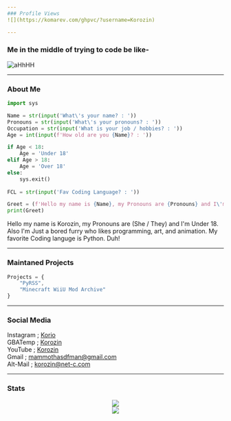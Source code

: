 ```yaml
---
### Profile Views
![](https://komarev.com/ghpvc/?username=Korozin)

---
```

### Me in the middle of trying to code be like-
![aHhHH](https://user-images.githubusercontent.com/90534409/202776322-69b69f3b-4bd9-4848-b7aa-8b8e56750dfb.gif)

---
### About Me
```python
import sys

Name = str(input('What\'s your name? : '))
Pronouns = str(input('What\'s your pronouns? : '))
Occupation = str(input('What is your job / hobbies? : '))
Age = int(input(f'How old are you {Name}? : '))

if Age < 18:
    Age = 'Under 18'
elif Age > 18:
    Age = 'Over 18'
else:
    sys.exit()
   
FCL = str(input('Fav Coding Language? : '))

Greet = (f'Hello my name is {Name}, my Pronouns are {Pronouns} and I\'m {Age}. Also I\'m {Occupation}. My favorite Coding languge is {FCL}!')
print(Greet)

```

Hello my name is Korozin, my Pronouns are (She / They) and I'm Under 18. Also I'm Just a bored furry who likes programming, art, and animation. My favorite Coding languge is Python. Duh!

---
### Maintaned Projects
```javascript
Projects = {
    "PyRSS",
    "Minecraft WiiU Mod Archive"
}
```
---


### Social Media

Instagram ; [Korio](https://www.instagram.com/korozin_alt/)
<br/>
GBATemp ; [Korozin](https://gbatemp.net/members/korozin.571007/)
<br/>
YouTube ; [Korozin](https://www.youtube.com/@KorOwOzin)
<br/>
Gmail ; mammothasdfman@gmail.com
<br/>
Alt-Mail ; korozin@net-c.com

---


### Stats
<!-- thx Cedeke -->

<div align="center">
    <img align="center" src="https://github-readme-stats.vercel.app/api/top-langs/?username=Korozin&layout=compact&theme=github_dark&count_private=true" /><br />    
    <img align="center" src="https://github-readme-stats.vercel.app/api?username=Korozin&show_icons=true&theme=github_dark&count_private=true" /><br />
</div>
<!--
**Korozin/Korozin** is a ✨ _special_ ✨ repository because its `README.md` (this file) appears on your GitHub profile.

Here are some ideas to get you started:

- 🔭 I’m currently working on ...
- 🌱 I’m currently learning ...
- 👯 I’m looking to collaborate on ...
- 🤔 I’m looking for help with ...
- 💬 Ask me about ...
- 📫 How to reach me: ...
- 😄 Pronouns: ...
- ⚡ Fun fact: ...
-->
###
---
